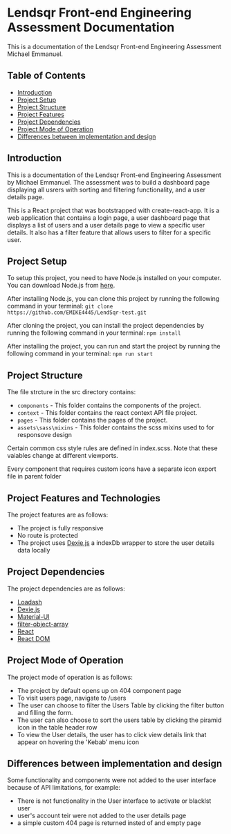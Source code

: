 # Lendsqr Front-end Engineering Assessment Documentation

This is a documentation of the Lendsqr Front-end Engineering Assessment Michael Emmanuel.

## Table of Contents

- [Introduction](#introduction)
- [Project Setup](#project-setup)
- [Project Structure](#project-structure)
- [Project Features](#project-features)
- [Project Dependencies](#project-dependencies)
- [Project Mode of Operation](#project-mode-operation)
- [Differences between implementation and design](#differences-between-implmentaton-and-design)


## Introduction
This is a documentation of the Lendsqr Front-end Engineering Assessment by Michael Emmanuel. The assessment was to build a dashboard page displaying all usrers with sorting and filtering functionality, and a user details page.

This is a React project that was bootstrapped with create-react-app. It is a web application that contains a login page, a user dashboard page that displays a list of users and a user details page to view a specific user details. It also has a filter feature that allows users to filter for a specific user.

## Project Setup

To setup this project, you need to have Node.js installed on your computer. You can download Node.js from [here](https://nodejs.org/en/download/).

After installing Node.js, you can clone this project by running the following command in your terminal: `git clone https://github.com/EMIKE4445/LendSqr-test.git`

After cloning the project, you can install the project dependencies by running the following command in your terminal: `npm install`

After installing the project, you can run and start the project by running the following command in your terminal: `npm run start`

## Project Structure

The file strcture in the src directory contains:

- `components` - This folder contains the components of the project.
- `context` - This folder contains the react context API file project.
- `pages` - This folder contains the pages of the project.
- `assets\sass\mixins` - This folder contains the scss mixins used to for responsove design

Certain common css style rules are defined in index.scss. Note that these vaiables change at different viewports.

Every component that requires custom icons have a separate icon export file in parent folder


## Project Features and Technologies

The project features are as follows:

- The project is fully responsive
- No route is protected
- The project uses [Dexie.js](https://dexie.org/) a indexDb wrapper to store the user details data locally


## Project Dependencies

The project dependencies are as follows:

- [Loadash](https://lodash.com/)
- [Dexie.js](https://dexie.org/)
- [Material-UI](https://mui.com/)
- [filter-object-array](https://www.npmjs.com/package/filter-object-array)
- [React](https://www.npmjs.com/package/react)
- [React DOM](https://www.npmjs.com/package/react-dom)


## Project Mode of Operation

The project mode of operation is as follows:

- The project by default opens up on 404 component page
- To visit users page, navigate to /users
- The user can choose to filter the Users Table by clicking the filter button and filling the form.
- The user can also choose to sort the users table by clicking the piramid icon in the table header row
- To view the User details, the user has to click view details link that appear on hovering the 'Kebab' menu icon


## Differences between implementation and design

Some functionality and components were not added to the user interface because of API limitations, for example:

- There is not functionality in the User interface to activate or blacklst user
- user's account teir were not added to the user details page
- a simple custom 404 page is returned insted of and empty page
